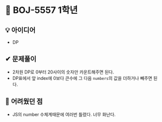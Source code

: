 # 🔎 BOJ-5557 1학년
## 💡 아이디어
- DP
## ✔ 문제풀이
- 2차원 DP로 0부터 20사이의 숫자만 카운트해주면 된다.
- DP표에서 앞 index에 0보다 큰수에 그 다음 `numbers`의 값을 더하거나 빼주면 된다.

## 🤕 어려웠던 점
- JS의 number 수체계때문에 여러번 틀렸다. 너무 화난다.